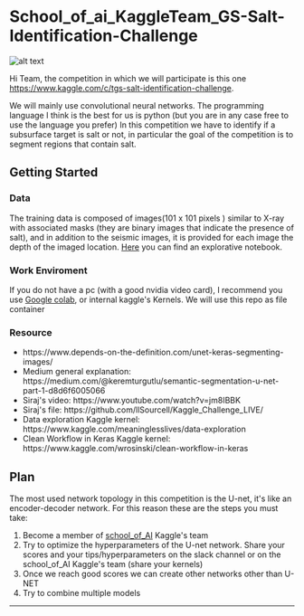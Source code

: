 # School_of_ai_KaggleTeam_GS-Salt-Identification-Challenge
![alt text](https://drive.google.com/open?id=16L6_xL7M4oZmOyVV0C5tbJwyquFKxeg_ "Logo Title Text 1")

Hi Team, the competition in which we will participate is this one https://www.kaggle.com/c/tgs-salt-identification-challenge.

We will mainly use convolutional neural networks. The programming language I think is the best for us is python (but you are in any case free to use the language you prefer)
In this competition we have to identify if a subsurface target is salt or not, in particular the goal of the competition is to segment regions that contain salt. 

## Getting Started
### Data
The training data is composed of images(101 x 101 pixels ) similar to X-ray with associated masks (they are binary images that indicate the presence of salt), 
and in addition to the seismic images, it is provided for each image the depth of the imaged location. <a href="https://www.kaggle.com/meaninglesslives/data-exploration">Here</a> you can find an explorative notebook.

### Work Enviroment
If you do not have a pc (with a good nvidia video card), I recommend you use <a href="https://colab.sandbox.google.com/">Google colab</a>, or internal kaggle's Kernels. 
We will use this repo as file container

### Resource
<ul>
  <li> https://www.depends-on-the-definition.com/unet-keras-segmenting-images/  </li>
  <li> Medium general explanation:   https://medium.com/@keremturgutlu/semantic-segmentation-u-net-part-1-d8d6f6005066 </li>
  <li> Siraj's video: https://www.youtube.com/watch?v=jm8IBBK   </li>
  <li> Siraj's file: https://github.com/llSourcell/Kaggle_Challenge_LIVE/   </li>
  <li> Data exploration Kaggle kernel: https://www.kaggle.com/meaninglesslives/data-exploration  </li>
  <li> Clean Workflow in Keras Kaggle kernel: https://www.kaggle.com/wrosinski/clean-workflow-in-keras  </li>
  
</ul>
  

## Plan
The most used network topology in this competition is the U-net, it's like an encoder-decoder network. 
For this reason these are the steps you must take:
<ol>
  <li> Become a member of <a href="https://www.kaggle.com/c/tgs-salt-identification-challenge/team">school_of_AI</a> Kaggle's team </li>
  <li> Try to optimize the hyperparameters of the U-net network. Share your scores and your tips/hyperparameters on the slack channel or on the school_of_AI Kaggle's team (share your kernels) </li>
  <li> Once we reach good scores we can create other networks other than U-NET </li>
  <li> Try to combine multiple models </li>
</ol>
  
****
